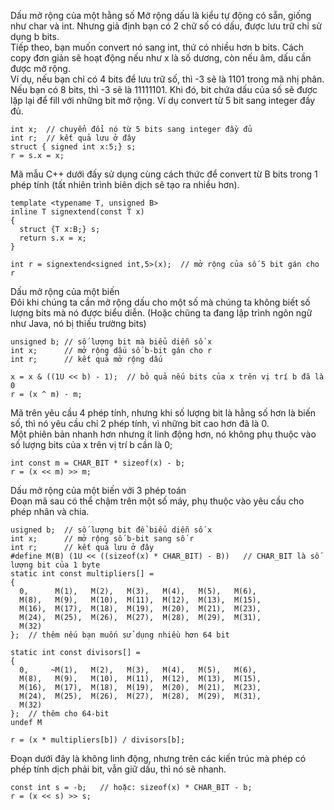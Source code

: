 Dấu mở rộng của một hằng số
Mở rộng dấu là kiểu tự động có sẵn, giống như char và int. Nhưng giả định bạn có 2 chữ số có dấu, được lưu trữ chỉ sử dụng b bits.  
Tiếp theo, bạn muốn convert nó sang int, thứ có nhiều hơn b bits. Cách copy đơn giản sẽ hoạt động nếu như x là số dương, còn nếu âm, dấu cần được mở rộng.  
Ví dụ, nếu bạn chỉ có 4 bits để lưu trữ số, thì -3 sẽ là 1101 trong mã nhị phân. Nếu bạn có 8 bits, thì -3 sẽ là 11111101. Khi đó, bit chứa dấu của số sẽ được lặp lại để fill với những bit mở rộng. Ví dụ convert từ 5 bit sang integer đầy đủ.
```
int x;  // chuyển đổi nó từ 5 bits sang integer đầy đủ
int r;  // kết quả lưu ở đây
struct { signed int x:5;} s;
r = s.x = x;
```
Mã mẫu C++ dưới đấy sử dụng cùng cách thức để convert từ B bits trong 1 phép tính (tất nhiên trình biên dịch sẽ tạo ra nhiều hơn).
```
template <typename T, unsigned B>
inline T signextend(const T x)
{
  struct {T x:B;} s;
  return s.x = x;
}

int r = signextend<signed int,5>(x);  // mở rộng của số 5 bit gán cho r
```
Dấu mở rộng của một biến  
Đôi khi chúng ta cần mở rộng dấu cho một số mà chúng ta không biết số lượng bits mà nó được biểu diễn. (Hoặc chũng ta đang lập trình ngôn ngữ như Java, nó bị thiếu trường bits)
```
unsigned b; // số lượng bit mà biểu diễn số x
int x;      // mở rộng dấu số b-bit gán cho r
int r;      // kết quả mở rộng dấu

x = x & ((1U << b) - 1);  // bỏ quả nếu bits của x trên vị trí b đã là 0
r = (x ^ m) - m;
```
Mã trên yêu cầu 4 phép tính, nhưng khi số lượng bit là hằng số hơn là biến số, thì nó yêu cầu chỉ 2 phép tính, vì những bit cao hơn đã là 0.  
Một phiên bản nhanh hơn nhưng ít linh động hơn, nó không phụ thuộc vào số lượng bits của x trên vị trí b cần là 0;
```
int const m = CHAR_BIT * sizeof(x) - b;
r = (x << m) >> m;
```
Dấu mở rộng của một biến với 3 phép toán  
Đoạn mã sau có thể chậm trên một số máy, phụ thuộc vào yêu cầu cho phép nhân và chia.
```
usigned b;  // số lượng bit để biểu diễn số x
int x;      // mở rộng số b-bit sang số r
int r;      // kết quả lưu ở đây
#define M(B) (1U << ((sizeof(x) * CHAR_BIT) - B))   // CHAR_BIT là số lượng bit của 1 byte
static int const multipliers[] = 
{
  0,      M(1),   M(2),   M(3),   M(4),   M(5),   M(6),
  M(8),   M(9),   M(10),  M(11),  M(12),  M(13),  M(15),
  M(16),  M(17),  M(18),  M(19),  M(20),  M(21),  M(23),
  M(24),  M(25),  M(26),  M(27),  M(28),  M(29),  M(31),
  M(32)
};  // thêm nếu bạn muốn sử dụng nhiều hơn 64 bit

static int const divisors[] =
{
  0,     ~M(1),   M(2),   M(3),   M(4),   M(5),   M(6),
  M(8),   M(9),   M(10),  M(11),  M(12),  M(13),  M(15),
  M(16),  M(17),  M(18),  M(19),  M(20),  M(21),  M(23),
  M(24),  M(25),  M(26),  M(27),  M(28),  M(29),  M(31),
  M(32)
};  // thêm cho 64-bit
undef M

r = (x * multipliers[b]) / divisors[b];
```
Đoạn dưới đây là không linh động, nhưng trên các kiến trúc mà phép có phép tính dịch phải bit, vẫn giữ dấu, thì nó sẽ nhanh.
```
const int s = -b;   // hoặc: sizeof(x) * CHAR_BIT - b;
r = (x << s) >> s;
```
